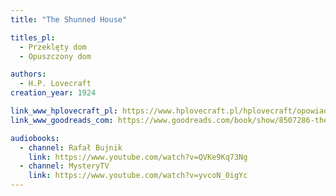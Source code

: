 ```yaml
---
title: "The Shunned House"

titles_pl:
  - Przeklęty dom
  - Opuszczony dom

authors:
  - H.P. Lovecraft
creation_year: 1924

link_www_hplovecraft_pl: https://www.hplovecraft.pl/hplovecraft/opowiadania-nowele-powiesci/the-shunned-house/
link_www_goodreads_com: https://www.goodreads.com/book/show/8507286-the-shunned-house

audiobooks:
  - channel: Rafał Bujnik
    link: https://www.youtube.com/watch?v=QVKe9Kq73Ng
  - channel: MysteryTV
    link: https://www.youtube.com/watch?v=yvcoN_0igYc
---
```


